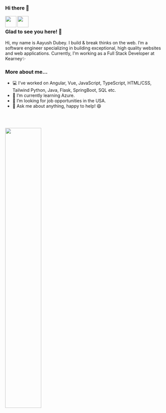 ### Hi there 👋

<a href="https://www.linkedin.com/in/dubeyaayush/">
  <img align="left" width="36px" src="https://img.icons8.com/material/50/6a9fb5/linkedin.png" />
</a>
<a href="mailto:aayushdubey.2@gmail.com">
  <img align="left" width="36px" src="https://img.icons8.com/material/50/6a9fb5/gmail.png" />
</a>

<br />

### Glad to see you here! 🤩

Hi, my name is Aayush Dubey.
I build & break thinks on the web.
I’m a software engineer specializing in building exceptional, high quality websites and web applications. Currently, I’m working as a Full Stack Developer at Kearney✨
<br />

### More about me...
- 💻 I’ve worked on Angular, Vue, JavaScript, TypeScript, HTML/CSS, Tailwind Python, Java, Flask, SpringBoot, SQL etc.
- 🌱 I’m currently learning Azure.
- 👯 I’m looking for job opportunities in the USA.
- 💬 Ask me about anything, happy to help! 😄
<br />
<br />

<p align="left">
<!--   <img width="48%" src="https://github-readme-stats.vercel.app/api?username=aayushdubey2&show_icons=true&theme=tokyonight" /> -->
  <img width="48%" src="https://github-readme-streak-stats.herokuapp.com/?user=aayushdubey2&theme=tokyonight" />
</p>
